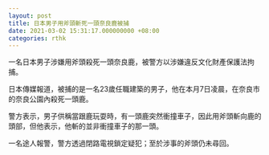 ```yaml
---
layout: post
title: 日本男子用斧頭斬死一頭奈良鹿被捕
date: 2021-03-02 15:31:17.000000000 +08:00
categories: rthk
---
```


一名日本男子涉嫌用斧頭殺死一頭奈良鹿，被警方以涉嫌違反文化財產保護法拘捕。

日本傳媒報道，被捕的是一名23歲任職建築的男子，他在本月7日凌晨，在奈良市的奈良公園內殺死一頭鹿。

警方表示，男子供稱當跟鹿玩耍時，有一頭鹿突然衝撞車子，因此用斧頭斬向鹿的頭部，但他表示，他斬的並非衝撞車子的那一頭。

一名途人報警，警方透過閉路電視鎖定疑犯；至於涉事的斧頭仍未尋回。
